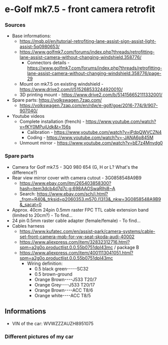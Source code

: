# e-Golf mk7.5 - front camera retrofit

### Sources

* Base informations:
  * https://mqb.pl/en/tutorial-retrofiting-lane-assist-sign-assist-light-assist-5q0980653/
  * https://www.golfmk7.com/forums/index.php?threads/retrofitting-lane-assist-camera-without-changing-windshield.358776/
    * Connectors details - https://www.golfmk7.com/forums/index.php?threads/retrofitting-lane-assist-camera-without-changing-windshield.358776/page-29
  * Mount on mk7.5 on existing windshield - https://www.drive2.com/l/515268533244920010/
  * 3D printing mount - https://www.drive2.com/b/514156652111332001/
* Spare parts: https://volkswagen.7zap.com/
  * https://volkswagen.7zap.com/en/rdw/e-golf/goe/2016-774/9/907-907040/
* Youtube videos
  * Complete installation (french) - https://www.youtube.com/watch?v=fKY0MPujUdk&t=156s
    * Calibration - https://www.youtube.com/watch?v=jPdpQWVCZN4
    * Coding - https://www.youtube.com/watch?v=-JANA6p845M
  * Unmount mirror - https://www.youtube.com/watch?v=bE7z4Mnvdg0

### Spare parts

* Camera for Golf mk7.5 - 3Q0 980 654 (G, H or L? What's the difference?)
* Rear view mirror cover with camera cutout - 3G0858548A9B9
  * https://www.ebay.com/itm/265403858300?hash=item3dcb4d7d7c:g:698AAOSwaRlhj8~A
  * Search: https://www.ebay.com/sch/i.html?_from=R40&_trksid=p2060353.m570.l1313&_nkw=3G0858548A9B9&_sacat=0
* Approx. 40cm 24pin 0.5mm raster FPC TTL cable extension band (limited to 20cm?) - To find...
* 24 pin 0.5mm raster cable adapter (female/female) - To find...
* Cables harness
  * https://www.kufatec.com/en/assist-park/camera-systems/cable-set-front-camera-mqb-for-vw-seat-skoda-audi-40002
  * https://www.aliexpress.com/item/32832312716.html?spm=a2g0o.productlist.0.0.55b0751dpI43mc / package B
  * https://www.aliexpress.com/item/4001113041051.html?spm=a2g0o.productlist.0.0.55b0751dpI43mc
    * Wiring definition:
      * 0.5 black green-----SC32
      * 0.5 brown-ground
      * Orange Brown----J533 T20/7
      * Orange Grey----J533 T20/17
      * Orange Brown----ACC T8/6
      * Orange white----ACC T8/5

## Informations

* VIN of the car: WVWZZZAUZH8951075

### Different pictures of my car


